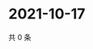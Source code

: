 # 2021-10-17

共 0 条

<!-- BEGIN WEIBO -->
<!-- 最后更新时间 Sun Oct 17 2021 11:00:51 GMT+0800 (China Standard Time) -->

<!-- END WEIBO -->
